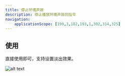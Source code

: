 ```yaml
---
title: 停止环境声效
description: 停止播放环境声效的指令
navigation:
    applicationScope: [199,3,182,193,1,302,314,325]
---
```


## 使用

直接使用即可，支持设置淡出效果。

![alt text](https://cdn.gcw.wiki/gcw/image/zh_hans/commands/audio/stopbgs/image.png)
